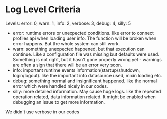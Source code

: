 # Log Level Criteria

Levels: error: 0, warn: 1, info: 2, verbose: 3, debug: 4, silly: 5

* error: runtime errors or unexpected conditions. like error to connect profiles api when loading user info. The function will be broken when error happens. But the whole system can still work.
* warn: something unexpected happened, but that execution can continue. Like a configuration file was missing but defaults were used. Something is not right, but it hasn't gone properly wrong yet - warnings are often a sign that there will be an error very soon.
* info: important runtime events information(startup/shutdown, login/logout). like the important info datasource used, mixin loading etc.
* debug: something normal and insignificant happened. like the normal error which were handled nicely in our codes.
* silly: more detailed information. May cause huge logs. like the repeated operation related, data information related. It might be enabled when debugging an issue to get more information.

We didn't use verbose in our codes